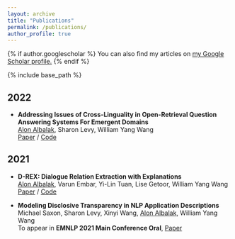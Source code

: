 ```yaml
---
layout: archive
title: "Publications"
permalink: /publications/
author_profile: true
---
```


{% if author.googlescholar %}
  You can also find my articles on <u><a href="{{author.googlescholar}}">my Google Scholar profile</a>.</u>
{% endif %}

{% include base_path %}

## 2022

* **Addressing Issues of Cross-Linguality in Open-Retrieval Question Answering Systems For Emergent Domains**\
<u>Alon Albalak</u>, Sharon Levy, William Yang Wang\
[Paper](https://arxiv.org/abs/2201.11153) / [Code](https://github.com/alon-albalak/XOR-COVID)
<!-- <a target="_blank" href="../images/XOR_COVID_system.png">
  <img src="../images/XOR_COVID_system.png" alt="XOR-COVID" style="width:40%;">
</a> -->

## 2021

* **D-REX: Dialogue Relation Extraction with Explanations**\
<u>Alon Albalak</u>, Varun Embar, Yi-Lin Tuan, Lise Getoor, William Yang Wang\
[Paper](https://arxiv.org/abs/2109.05126) / [Code](https://github.com/alon-albalak/D-REX)
<!-- <a target="_blank" href="../images/re-ranking-figure.png">
  <img src="../images/re-ranking-figure.png" alt="D-REX" style="width:40%;">
</a> -->

* **Modeling Disclosive Transparency in NLP Application Descriptions**\
Michael Saxon, Sharon Levy, Xinyi Wang, <u>Alon Albalak</u>, William Yang Wang\
To appear in **EMNLP 2021 Main Conference Oral**, [Paper](https://aclanthology.org/2021.emnlp-main.153/)
